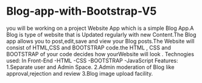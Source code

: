 # Blog-app-with-Bootstrap-V5
you will be working on a project Website App which is a simple Blog App.A Blog is type of website that is Updated regularly with new Content.The Blog app allows you to post,edit,save and view your Blog posts.The Website will consist of HTML,CSS and BOOTSTRAP code.the HTML , CSS and BOOTSTRAP of your code decides how yourWebsite will look .
Technogies used:
In Front-End
-HTML
-CSS
-BOOTSTRAP
-JavaScript
Features:
1.Separate user and Admin Space.
2.Admin moderation of Blog like approval,rejection and review
3.Blog image upload facility.

